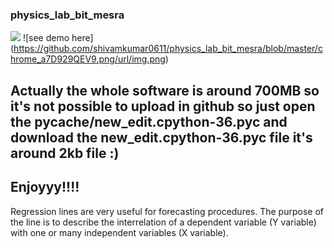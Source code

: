 ### physics_lab_bit_mesra
![](https://github.com/shivamkumar0611/physics_lab_bit_mesra/blob/master/chrome_a7D929QEV9.png)
![see demo here] (https://github.com/shivamkumar0611/physics_lab_bit_mesra/blob/master/chrome_a7D929QEV9.png/url/img.png)

## Actually the whole software is around 700MB so it's not possible to upload in github so just open the __pycache__/new_edit.cpython-36.pyc and download the new_edit.cpython-36.pyc file it's around 2kb file :)
## Enjoyyy!!!!
Regression lines are very useful for forecasting procedures. The purpose of the line is to describe the interrelation of a dependent variable (Y variable) with one or many independent variables (X variable).

